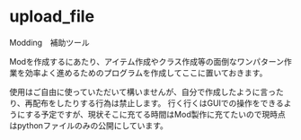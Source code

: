 # upload_file
Modding　補助ツール

Modを作成するにあたり、アイテム作成やクラス作成等の面倒なワンパターン作業を効率よく進めるためのプログラムを作成してここに置いておきます。

使用はご自由に使っていただいて構いませんが、自分で作成したように言ったり、再配布をしたりする行為は禁止します。
行く行くはGUIでの操作をできるようにする予定ですが、現状そこに充てる時間はMod製作に充てたいので現時点はpythonファイルのみの公開にしています。

